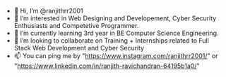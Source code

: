 - 👋 Hi, I’m @ranjithrr2001
- 👀 I’m interested in Web Designing and Developement, Cyber Security Enthusiasts and Competetive Programmer.
- 🌱 I’m currently learning 3rd year in BE Computer Science Engineering.
- 💞️ I’m looking to collaborate on Training + Internships related to Full Stack Web Development and Cyber Security
- 📫 You can ping me by "https://www.instagram.com/ranjithrr2001/" or "https://www.linkedin.com/in/ranjith-ravichandran-64195b1a0/"

<!---
ranjithrr2001/ranjithrr2001 is a ✨ special ✨ repository because its `README.md` (this file) appears on your GitHub profile.
You can click the Preview link to take a look at your changes.
--->
